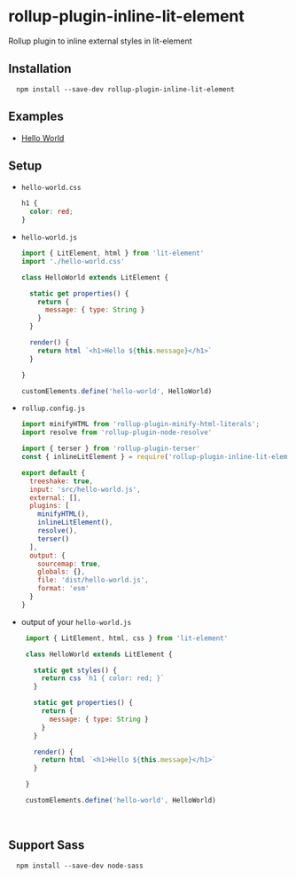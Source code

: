 # rollup-plugin-inline-lit-element
Rollup plugin to inline external styles in lit-element

Installation
------------
  ```
    npm install --save-dev rollup-plugin-inline-lit-element
  ```

## Examples
* [ Hello World ](https://github.com/aelbore/inline-styles-lit-element)

## Setup
* `hello-world.css`
  ```css
  h1 {
    color: red;
  }
  ```

* `hello-world.js`
  ```javascript
  import { LitElement, html } from 'lit-element'
  import './hello-world.css'

  class HelloWorld extends LitElement {

    static get properties() {
      return {
        message: { type: String }
      }
    }

    render() {
      return html `<h1>Hello ${this.message}</h1>`
    }

  }

  customElements.define('hello-world', HelloWorld)  
  ```

* `rollup.config.js`
  ```javascript
  import minifyHTML from 'rollup-plugin-minify-html-literals';
  import resolve from 'rollup-plugin-node-resolve'

  import { terser } from 'rollup-plugin-terser'
  const { inlineLitElement } = require('rollup-plugin-inline-lit-element')

  export default {
    treeshake: true,
    input: 'src/hello-world.js',
    external: [],
    plugins: [
      minifyHTML(),
      inlineLitElement(),
      resolve(),
      terser()
    ],
    output: {
      sourcemap: true,
      globals: {},
      file: 'dist/hello-world.js',
      format: 'esm'
    }
  }  
  ```
 
 * output of your `hello-world.js`
   ```javascript
    import { LitElement, html, css } from 'lit-element'

    class HelloWorld extends LitElement {

      static get styles() {
        return css `h1 { color: red; }`
      }

      static get properties() {
        return {
          message: { type: String }
        }
      }

      render() {
        return html `<h1>Hello ${this.message}</h1>`
      }

    }

    customElements.define('hello-world', HelloWorld)  
   ```
<br />

## Support Sass
  ```
    npm install --save-dev node-sass
  ```
